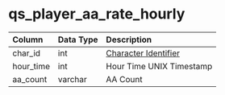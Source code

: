 # qs_player_aa_rate_hourly

| Column | Data Type | Description |
| :--- | :--- | :--- |
| char_id | int | [Character Identifier](../../../schema/categories/characters/character_data.md) |
| hour_time | int | Hour Time UNIX Timestamp |
| aa_count | varchar | AA Count |

